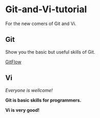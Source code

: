 # Git-and-Vi-tutorial
For the new comers of Git and Vi.

## Git
Show you the basic but useful skills of Git.

[GitFlow](git/commands/gitflow.md)


## Vi



*Everyone is wellcome!*

**Git is basic skills for programmers.**

**Vi is very good!**
